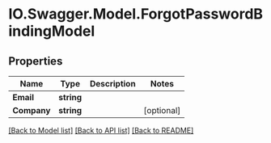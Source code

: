 # IO.Swagger.Model.ForgotPasswordBindingModel
## Properties

Name | Type | Description | Notes
------------ | ------------- | ------------- | -------------
**Email** | **string** |  | 
**Company** | **string** |  | [optional] 

[[Back to Model list]](../README.md#documentation-for-models) [[Back to API list]](../README.md#documentation-for-api-endpoints) [[Back to README]](../README.md)

